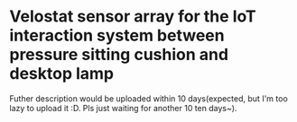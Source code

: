 # Velostat sensor array for the IoT interaction system between pressure sitting cushion and desktop lamp
 
Futher description would be uploaded within 10 days(expected, but I'm too lazy to upload it :D. Pls just waiting for another 10 ten days~).
